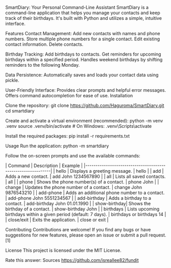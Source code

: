 SmartDiary: Your Personal Command-Line Assistant
SmartDiary is a command-line application that helps you manage your contacts and keep track of their birthdays. It's built with Python and utilizes a simple, intuitive interface.

Features
Contact Management:
Add new contacts with names and phone numbers.
Store multiple phone numbers for a single contact.
Edit existing contact information.
Delete contacts.

Birthday Tracking:
Add birthdays to contacts.
Get reminders for upcoming birthdays within a specified period.
Handles weekend birthdays by shifting reminders to the following Monday.

Data Persistence:
Automatically saves and loads your contact data using pickle.

User-Friendly Interface:
Provides clear prompts and helpful error messages.
Offers command autocompletion for ease of use.
Installation

Clone the repository:
git clone https://github.com/Haguroma/SmartDiary.git
cd smartdiary

Create and activate a virtual environment (recommended):
python -m venv .venv
source .venv/bin/activate  # On Windows: .venv\Scripts\activate

Install the required packages:
pip install -r requirements.txt

Usage
Run the application:
python -m smartdiary


Follow the on-screen prompts and use the available commands:

| Command | Description | Example | 
|-------------------------------------------------------------|
| hello | Displays a greeting message. | hello | 
| add | Adds a new contact. | add John 1234567890 | 
| all | Lists all saved contacts. | all | 
| phone | Shows the phone number(s) of a contact. | phone John | 
| change | Updates the phone number of a contact. | change John 9876543210 | 
| add-phone | Adds an additional phone number to a contact. | add-phone John 5551234567 | 
| add-birthday | Adds a birthday to a contact. | add-birthday John 01.01.1990 | 
| show-birthday| Shows the birthday of a contact. | show-birthday John | 
| birthdays | Lists upcoming birthdays within a given period (default: 7 days). | birthdays or birthdays 14 | 
| close/exit | Exits the application. | close or exit |

Contributing
Contributions are welcome! If you find any bugs or have suggestions for new features, please open an issue or submit a pull request. [1]

License
This project is licensed under the MIT License.

Rate this answer: 
Sources
https://github.com/isreallee82/fundit